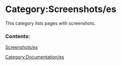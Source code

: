 # Category:Screenshots/es
This category lists pages with screenshots.

### Contents:

[Screenshots/es](Screenshots/es.md)

[Category:Documentation/es](Category:Documentation/es.md)
